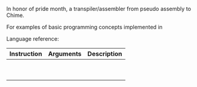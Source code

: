 In honor of pride month, a transpiler/assembler from pseudo assembly to Chime.

For examples of basic programming concepts implemented in 

Language reference:

| Instruction | Arguments | Description |
|-------------|-----------|-------------|
|             |           |             |
|             |           |             |
|             |           |             |
|             |           |             |
|             |           |             |
|             |           |             |
|             |           |             |
|             |           |             |
|             |           |             |
